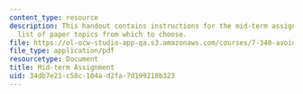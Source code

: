 ```yaml
---
content_type: resource
description: This handout contains instructions for the mid-term assignment, and a
  list of paper topics from which to choose.
file: https://ol-ocw-studio-app-qa.s3.amazonaws.com/courses/7-340-avoiding-genomic-instability-dna-replication-the-cell-cycle-and-cancer-fall-2006/34db7e21c58c104ad2fa7d199218b323_midterm.pdf
file_type: application/pdf
resourcetype: Document
title: Mid-term Assignment
uid: 34db7e21-c58c-104a-d2fa-7d199218b323
---
```

